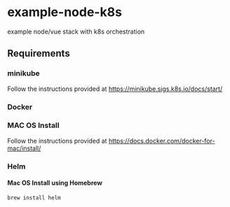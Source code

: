 # example-node-k8s
example node/vue stack with k8s orchestration


## Requirements

### minikube

Follow the instructions provided at https://minikube.sigs.k8s.io/docs/start/

### Docker

### MAC OS Install

Follow the instructions provided at https://docs.docker.com/docker-for-mac/install/

### Helm

#### Mac OS Install using Homebrew

`brew install helm`




